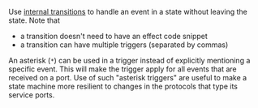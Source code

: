 Use [internal transitions](https://secure-dev-ops.github.io/code-realtime/art-lang/#internal-transition) to handle an event in a state without leaving the state. Note that

- a transition doesn't need to have an effect code snippet
- a transition can have multiple triggers (separated by commas)

An asterisk (`*`) can be used in a trigger instead of explicitly mentioning a specific event. This will make the trigger apply for all events that are received on a port. Use of such "asterisk triggers" are useful to make a state machine more resilient to changes in the protocols that type its service ports.